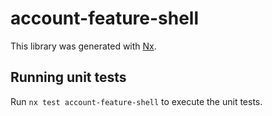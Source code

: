 # account-feature-shell

This library was generated with [Nx](https://nx.dev).

## Running unit tests

Run `nx test account-feature-shell` to execute the unit tests.
